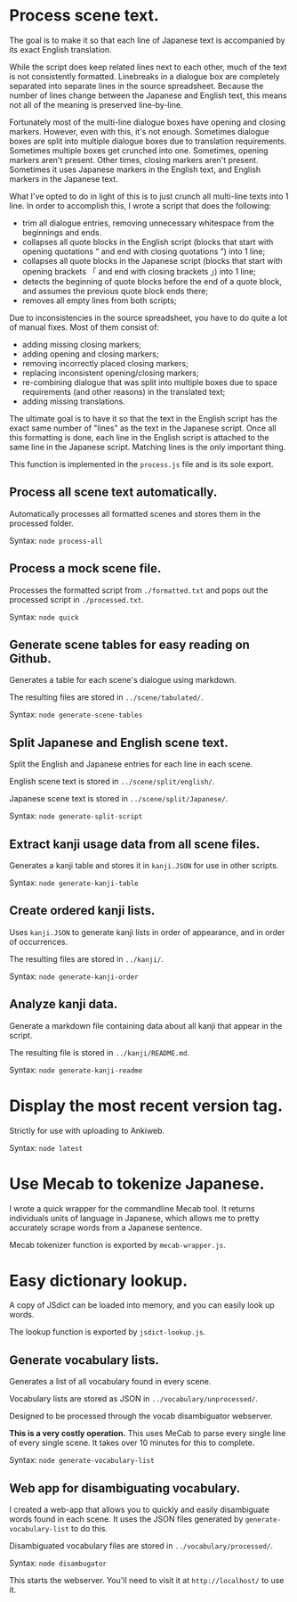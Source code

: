 # Process scene text.
The goal is to make it so that each line of Japanese text is accompanied by its exact English translation.

While the script does keep related lines next to each other, much of the text is not consistently formatted. Linebreaks in a dialogue box are completely separated into separate lines in the source spreadsheet. Because the number of lines change between the Japanese and English text, this means not all of the meaning is preserved line-by-line.

Fortunately most of the multi-line dialogue boxes have opening and closing markers. However, even with this, it's not enough. Sometimes dialogue boxes are split into multiple dialogue boxes due to translation requirements. Sometimes multiple boxes get crunched into one. Sometimes, opening markers aren't present. Other times, closing markers aren't present. Sometimes it uses Japanese markers in the English text, and English markers in the Japanese text.

What I've opted to do in light of this is to just crunch all multi-line texts into 1 line. In order to accomplish this, I wrote a script that does the following:

* trim all dialogue entries, removing unnecessary whitespace from the beginnings and ends.
* collapses all quote blocks in the English script (blocks that start with opening quotations “ and end with closing quotations ”) into 1 line;
* collapses all quote blocks in the Japanese script (blocks that start with opening brackets 「 and end with closing brackets 」) into 1 line;
* detects the beginning of quote blocks before the end of a quote block, and assumes the previous quote block ends there;
* removes all empty lines from both scripts;

Due to inconsistencies in the source spreadsheet, you have to do quite a lot of manual fixes. Most of them consist of:
* adding missing closing markers;
* adding opening and closing markers;
* removing incorrectly placed closing markers;
* replacing inconsistent opening/closing markers;
* re-combining dialogue that was split into multiple boxes due to space requirements (and other reasons) in the translated text;
* adding missing translations.

The ultimate goal is to have it so that the text in the English script has the exact same number of "lines" as the text in the Japanese script. Once all this formatting is done, each line in the English script is attached to the same line in the Japanese script. Matching lines is the only important thing.

This function is implemented in the `process.js` file and is its sole export.

## Process all scene text automatically.
Automatically processes all formatted scenes and stores them in the processed folder.

Syntax: `node process-all`

## Process a mock scene file.
Processes the formatted script from `./formatted.txt` and pops out the processed script in `./processed.txt`.

Syntax: `node quick`

## Generate scene tables for easy reading on Github.
Generates a table for each scene's dialogue using markdown.

The resulting files are stored in `../scene/tabulated/`.

Syntax: `node generate-scene-tables`

## Split Japanese and English scene text.
Split the English and Japanese entries for each line in each scene.

English scene text is stored in `../scene/split/english/`.

Japanese scene text is stored in `../scene/split/Japanese/`.

Syntax: `node generate-split-script`

## Extract kanji usage data from all scene files.
Generates a kanji table and stores it in `kanji.JSON` for use in other scripts.

Syntax: `node generate-kanji-table`

## Create ordered kanji lists.
Uses `kanji.JSON` to generate kanji lists in order of appearance, and in order of occurrences.

The resulting files are stored in `../kanji/`.

Syntax: `node generate-kanji-order`

## Analyze kanji data.
Generate a markdown file containing data about all kanji that appear in the script.

The resulting file is stored in `../kanji/README.md`.

Syntax: `node generate-kanji-readme`

# Display the most recent version tag.
Strictly for use with uploading to Ankiweb.

Syntax: `node latest`

# Use Mecab to tokenize Japanese.
I wrote a quick wrapper for the commandline Mecab tool. It returns individuals units of language in Japanese, which allows me to pretty accurately scrape words from a Japanese sentence.

Mecab tokenizer function is exported by `mecab-wrapper.js`.

# Easy dictionary lookup.
A copy of JSdict can be loaded into memory, and you can easily look up words.

The lookup function is exported by `jsdict-lookup.js`.

## Generate vocabulary lists.
Generates a list of all vocabulary found in every scene.

Vocabulary lists are stored as JSON in `../vocabulary/unprocessed/`.

Designed to be processed through the vocab disambiguator webserver.

**This is a very costly operation.**
This uses MeCab to parse every single line of every single scene.
It takes over 10 minutes for this to complete.

Syntax: `node generate-vocabulary-list`

## Web app for disambiguating vocabulary.
I created a web-app that allows you to quickly and easily disambiguate words found in each scene. It uses the JSON files generated by `generate-vocabulary-list` to do this.

Disambiguated vocabulary files are stored in `../vocabulary/processed/`.

Syntax: `node disambugator`

This starts the webserver. You'll need to visit it at `http://localhost/` to use it.
